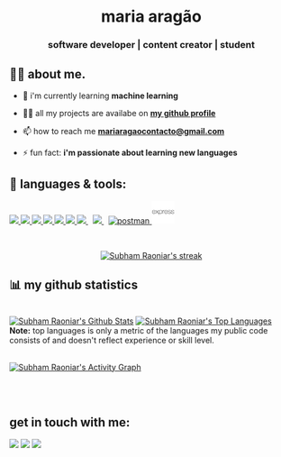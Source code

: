 <h1 align="center">maria aragão</h1>
<h3 align="center">software developer | content creator | student</h3>


## 🙋‍♂️ about me.

- 🌱 i'm currently learning **machine learning**

- 👨‍💻 all my projects are availabe on  **[my github profile](https://github.com/eduardaaragao)**

- 📫 how to reach me **mariaragaocontacto@gmail.com**

- ⚡ fun fact: **i'm passionate about learning new languages**

## 🚀 languages & tools:

<p align="left"> 
    <a href="https://reactjs.org/" target="_blank"> <img src="https://img.icons8.com/color/48/000000/react-native.png"/> </a>
    <a href="https://developer.mozilla.org/en-US/docs/Web/JavaScript" target="_blank"> <img src="https://img.icons8.com/color/48/000000/javascript.png"/> </a> 
    <a href="https://www.w3.org/html/" target="_blank"> <img src="https://img.icons8.com/color/48/000000/html-5.png"/> </a> 
    <a href="https://www.w3schools.com/css/" target="_blank"> <img src="https://img.icons8.com/color/48/000000/css3.png"/> </a> 
    <a href="https://getbootstrap.com" target="_blank"> <img src="https://img.icons8.com/color/48/000000/bootstrap.png"/> </a> 
    <a href="https://www.python.org" target="_blank"> <img src="https://img.icons8.com/color/48/000000/python.png"/> </a> 
    <a style="padding-right:8px;" href="https://nodejs.org" target="_blank"> <img src="https://img.icons8.com/color/48/000000/nodejs.png"/> </a> 
    <a style="padding-right:8px;" href="https://www.mysql.com/" target="_blank"> <img src="https://img.icons8.com/fluent/50/000000/mysql-logo.png"/> </a>
    <a href="https://postman.com" target="_blank"> <img src="https://www.vectorlogo.zone/logos/getpostman/getpostman-icon.svg" alt="postman" width="45" height="45"/> </a>
    <a href="https://expressjs.com" target="_blank"> <img src="https://raw.githubusercontent.com/devicons/devicon/master/icons/express/express-original-wordmark.svg" alt="express" width="40" height="40"/> </a>
</p>
<br/>

<p align="center">
    <a href="https://github.com/eduardaaragao/github-readme-streak-stats">
        <img title="🔥 Get streak stats for your profile at git.io/streak-stats" alt="Subham Raoniar's streak" src="https://github-readme-streak-stats.herokuapp.com/?user=eduardaaragao&theme=black-ice&hide_border=true&stroke=0000&background=060A0CD0"/>
    </a>
</p>

## 📊 my github statistics

  <br/>
    <a href="https://github.com/eduardaaragao/github-readme-stats"><img alt="Subham Raoniar's Github Stats" src="https://github-readme-stats.vercel.app/api?username=eduardaaragao&show_icons=true&count_private=true&theme=react&hide_border=true&bg_color=0D1117" /></a>
  <a href="https://github.com/eduardaaragao/github-readme-stats"><img alt="Subham Raoniar's Top Languages" src="https://github-readme-stats.vercel.app/api/top-langs/?username=eduardaaragao&langs_count=8&count_private=true&layout=compact&theme=react&hide_border=true&bg_color=0D1117" /></a>
  <br/>
  <b>Note:</b> top languages is only a metric of the languages my public code consists of and doesn't reflect experience or skill level.
<br/>
<br/>

<a href="https://github.com/eduardaaragao/github-readme-activity-graph"><img alt="Subham Raoniar's Activity Graph" src="https://activity-graph.herokuapp.com/graph?username=eduardaaragao&bg_color=0D1117&color=5BCDEC&line=5BCDEC&point=FFFFFF&hide_border=true" /></a>

<br/>
<br/>

## get in touch with me:
<p align="left">

<a href = "https://www.linkedin.com/in/mariaragao/"><img src="https://img.icons8.com/fluent/48/000000/linkedin.png"/></a>
<a href = "https://www.instagram.com/mariaedaragao/"><img src="https://img.icons8.com/fluent/48/000000/instagram-new.png"/></a>
<a href = "https://www.youtube.com/channel/UCyrc5EtXpar8DbPjLwEJmew"><img src="https://img.icons8.com/color/48/000000/youtube-play.png"/></a>

</p>